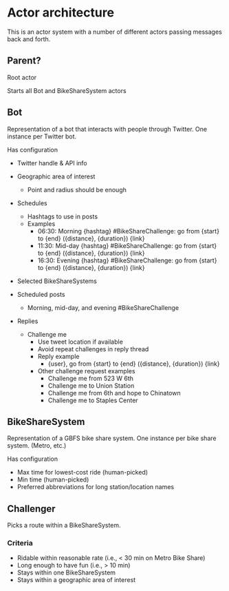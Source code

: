 # Actor architecture

This is an actor system with a number of different actors passing messages back and forth.

## Parent?

Root actor

Starts all Bot and BikeShareSystem actors

## Bot

Representation of a bot that interacts with people through Twitter. One instance per Twitter bot.

Has configuration

* Twitter handle & API info
* Geographic area of interest
    * Point and radius should be enough
* Schedules
    * Hashtags to use in posts
    * Examples
        * 06:30: Morning {hashtag} #BikeShareChallenge: go from {start} to {end} ({distance}, {duration}) {link}
        * 11:30: Mid-day {hashtag} #BikeShareChallenge: go from {start} to {end} ({distance}, {duration}) {link}
        * 16:30: Evening {hashtag} #BikeShareChallenge: go from {start} to {end} ({distance}, {duration}) {link}
* Selected BikeShareSystems

* Scheduled posts
    * Morning, mid-day, and evening #BikeShareChallenge
* Replies
    * Challenge me
        * Use tweet location if available
        * Avoid repeat challenges in reply thread
        * Reply example
            * {user}, go from {start} to {end} ({distance}, {duration}) {link}
        * Other challenge request examples
            * Challenge me from 523 W 6th
            * Challenge me to Union Station
            * Challenge me from 6th and hope to Chinatown
            * Challenge me to Staples Center

## BikeShareSystem

Representation of a GBFS bike share system. One instance per bike share system. (Metro, etc.)

Has configuration

* Max time for lowest-cost ride (human-picked)
* Min time (human-picked)
* Preferred abbreviations for long station/location names

## Challenger

Picks a route within a BikeShareSystem.

### Criteria

* Ridable within reasonable rate (i.e., < 30 min on Metro Bike Share)
* Long enough to have fun (i.e., > 10 min)
* Stays within one BikeShareSystem
* Stays within a geographic area of interest
